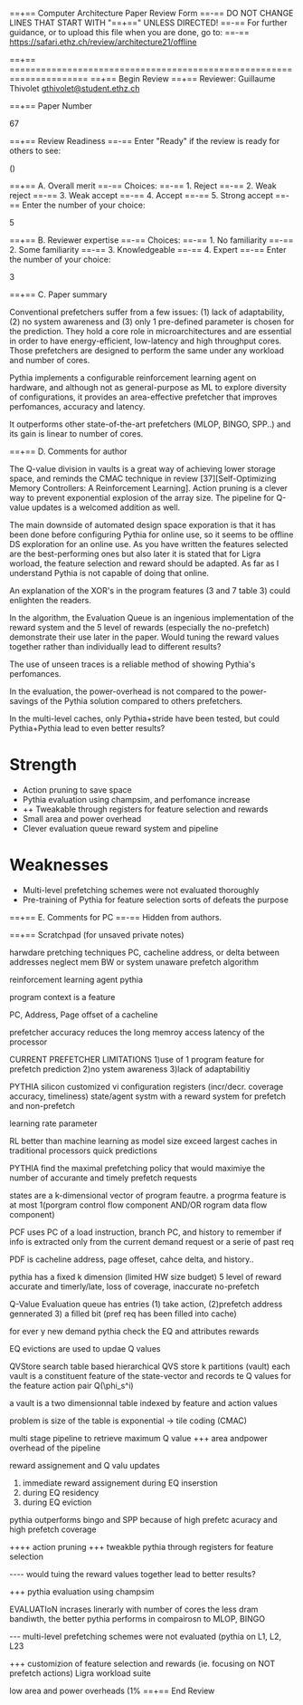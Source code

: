 ==+== Computer Architecture Paper Review Form
==-== DO NOT CHANGE LINES THAT START WITH "==+==" UNLESS DIRECTED!
==-== For further guidance, or to upload this file when you are done, go to:
==-== https://safari.ethz.ch/review/architecture21/offline

==+== =====================================================================
==+== Begin Review
==+== Reviewer: Guillaume Thivolet <gthivolet@student.ethz.ch>

==+== Paper Number

67

==+== Review Readiness
==-== Enter "Ready" if the review is ready for others to see:

()

==+== A. Overall merit
==-== Choices:
==-==    1. Reject
==-==    2. Weak reject
==-==    3. Weak accept
==-==    4. Accept
==-==    5. Strong accept
==-== Enter the number of your choice:

5

==+== B. Reviewer expertise
==-== Choices:
==-==    1. No familiarity
==-==    2. Some familiarity
==-==    3. Knowledgeable
==-==    4. Expert
==-== Enter the number of your choice:

3

==+== C. Paper summary

Conventional prefetchers suffer from a few issues: (1) lack of adaptability, (2) no system awareness and (3) only 1 pre-defined parameter is chosen for the prediction. They hold a core role in microarchitectures and are essential in order to have energy-efficient, low-latency and high throughput cores. Those prefetchers are designed to perform the same under any workload and number of cores.

Pythia implements a configurable reinforcement learning agent on hardware, and although not as general-purpose as ML to explore diversity of configurations, it provides an area-effective prefetcher that improves perfomances, accuracy and latency.

It outperforms other state-of-the-art prefetchers (MLOP, BINGO, SPP..) and its gain is linear to number of cores.

==+== D. Comments for author

The Q-value division in vaults is a great way of achieving lower storage space, and reminds the CMAC technique in review [37][Self-Optimizing Memory Controllers: A Reinforcement Learning]. Action pruning is a clever way to prevent exponential explosion of the array size. The pipeline for Q-value updates is a welcomed addition as well.

The main downside of automated design space exporation is that it has been done before configuring Pythia for online use, so it seems to be offline DS exploration for an online use. As you have written the features selected are the best-performing ones but also later it is stated that for Ligra worload, the feature selection and reward should be adapted. As far as I understand Pythia is not capable of doing that online.

An explanation of the XOR's in the program features (3 and 7 table 3) could enlighten the readers.

In the algorithm, the Evaluation Queue is an ingenious implementation of the reward system and the 5 level of rewards (especially the no-prefetch) demonstrate their use later in the paper. Would tuning the reward values together rather than individually lead to different results?

The use of unseen traces is a reliable method of showing Pythia's perfomances.

In the evaluation, the power-overhead is not compared to the power-savings of the Pythia solution compared to others prefetchers.

In the multi-level caches, only Pythia+stride have been tested, but could Pythia+Pythia lead to even better results?

# Strength

- Action pruning to save space
- Pythia evaluation using champsim, and perfomance increase
- ++ Tweakable through registers for feature selection and rewards
- Small area and power overhead
- Clever evaluation queue reward system and pipeline

# Weaknesses

- Multi-level prefetching schemes were not evaluated thoroughly
- Pre-training of Pythia for feature selection sorts of defeats the purpose

==+== E. Comments for PC
==-== Hidden from authors.

==+== Scratchpad (for unsaved private notes)

harwdare pretching techniques
PC, cacheline address, or delta between addresses
neglect mem BW or system unaware prefetch algorithm

reinforcement learning agent pythia

program context is a feature

PC, Address, Page offset of a cacheline

prefetcher accuracy reduces the long memroy access latency of the processor

CURRENT PREFETCHER LIMITATIONS
1)use of 1 program feature for prefetch prediction
2)no ystem awareness
3)lack of adaptabilitiy

PYTHIA
silicon customized vi configuration registers (incr/decr. coverage accuracy, timeliness)
state/agent systm with a reward system for prefetch and non-prefetch

learning rate parameter

RL better than machine learning as model size exceed largest caches in traditional processors
quick predictions

PYTHIA
find the maximal prefetching policy that would maximiye the number of accurante and timely prefetch requests

states are a k-dimensional vector of program feautre.
a progrma feature is at most 1(porgram control flow component AND/OR rogram data flow component)

PCF uses PC of a load instruction, branch PC, and history to remember if info is extracted only from the current demand request or a serie of past req

PDF is cacheline address, page offeset, cahce delta, and history..

pythia has a fixed k dimension (limited HW size budget)
5 level of reward 
accurate and timerly/late, loss of coverage, inaccurate
no-prefetch

Q-Value
Evaluation queue has entries
(1) take action, (2)prefetch address gennerated  3) a filled bit (pref req has been filled into cache)

for ever y new demand pythia check the EQ and attributes rewards

EQ evictions are used to updae Q values

QVStore search
table based hierarchical QVS store
k partitions (vault)
each vault is a constituent feature of the state-vector and records te Q values for the feature action pair Q(\phi_s^i)

a vault is a two dimensionnal table indexed by feature and action values

problem is size of the table is exponential
-> tile coding (CMAC)

multi stage pipeline to retrieve maximum Q value
+++ area andpower overhead of the pipeline

reward assignement and Q valu updates
1) immediate reward assignement during EQ inserstion
2) during EQ residency
3) during EQ eviction

pythia outperforms bingo and SPP because of high prefetc acuracy and high prefetch coverage


++++ action pruning
+++ tweakble pythia through registers for  feature selection

---- would tuing the reward values together lead to better results?

+++ pythia evaluation using champsim

EVALUATIoN
incrases linerarly with number of cores
the less dram bandiwth, the better pythia performs in compairosn to MLOP, BINGO

--- multi-level prefetching schemes were not evaluated (pythia on L1, L2, L23

+++ customizion of feature selection and rewards (ie. focusing on NOT prefetch actions) Ligra workload suite

low area and power overheads (1%
==+== End Review
